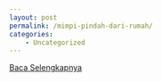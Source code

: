 ```yaml
---
layout: post
permalink: /mimpi-pindah-dari-rumah/
categories:
    - Uncategorized
---
```


[Baca Selengkapnya](/08)